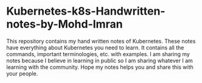 # Kubernetes-k8s-Handwritten-notes-by-Mohd-Imran
This repository contains my hand written notes of Kubernetes. These notes have everything about Kubernetes you need to learn. It contains all the commands, important terminologies, etc. with examples. I am sharing my notes because I believe in learning in public so I am sharing whatever I am learning with the community. Hope my notes helps you and share this with your people.
